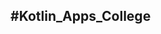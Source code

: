 #Kotlin_Apps_College
-------------------------------------------------------------------------------------------------------------------------------------------------------------------------------
